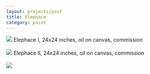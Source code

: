 ```yaml
---
layout: projects/post
title: Elephace
category: paint
---
```

<img src="../../img/kpaint.jpg">
Elephace I, 24x24 inches, oil on canvas, commission
<br>
<br>
<img src="../../img/kpaint2.jpg">
Elephace II, 24x24 inches, oil on canvas, commission
<br>
<br>
<img src="../../img/kpaint3.jpg">

